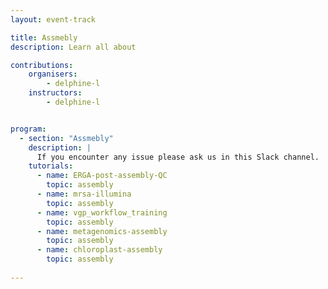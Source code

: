 ```yaml
---
layout: event-track

title: Assmebly
description: Learn all about 

contributions:
    organisers:
        - delphine-l
    instructors:
        - delphine-l


program:
  - section: "Assmebly" 
    description: |
      If you encounter any issue please ask us in this Slack channel. 
    tutorials:
      - name: ERGA-post-assembly-QC
        topic: assembly
      - name: mrsa-illumina
        topic: assembly
      - name: vgp_workflow_training
        topic: assembly
      - name: metagenomics-assembly
        topic: assembly
      - name: chloroplast-assembly
        topic: assembly
        
---
```

